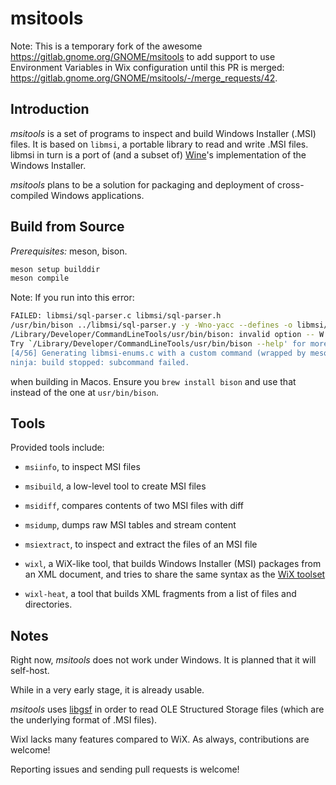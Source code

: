 # msitools

Note: This is a temporary fork of the awesome https://gitlab.gnome.org/GNOME/msitools to add support to
use Environment Variables in Wix configuration until this PR is merged: https://gitlab.gnome.org/GNOME/msitools/-/merge_requests/42.  

## Introduction

*msitools* is a set of programs to inspect and build Windows Installer
(.MSI) files.  It is based on `libmsi`, a portable library to read and
write .MSI files.  libmsi in turn is a port of (and a subset of)
[Wine](https://www.winehq.org/)'s implementation of the Windows
Installer.

*msitools* plans to be a solution for packaging and deployment of
cross-compiled Windows applications.

## Build from Source

*Prerequisites:* meson, bison. 

```bash
meson setup builddir
meson compile 
```

Note: If you run into this error:
```bash
FAILED: libmsi/sql-parser.c libmsi/sql-parser.h
/usr/bin/bison ../libmsi/sql-parser.y -y -Wno-yacc --defines -o libmsi/sql-parser.c
/Library/Developer/CommandLineTools/usr/bin/bison: invalid option -- W
Try `/Library/Developer/CommandLineTools/usr/bin/bison --help' for more information.
[4/56] Generating libmsi-enums.c with a custom command (wrapped by meson to capture output)
ninja: build stopped: subcommand failed.
```

when building in Macos. Ensure you `brew install bison` and use that instead of the one at `usr/bin/bison`. 

## Tools

Provided tools include:

- `msiinfo`, to inspect MSI files

- `msibuild`, a low-level tool to create MSI files

- `msidiff`, compares contents of two MSI files with diff

- `msidump`, dumps raw MSI tables and stream content

- `msiextract`, to inspect and extract the files of an MSI file

- `wixl`, a WiX-like tool, that builds Windows Installer (MSI)
  packages from an XML document, and tries to share the same syntax as
  the [WiX toolset](http://wixtoolset.org/)

- `wixl-heat`, a tool that builds XML fragments from a list of files
  and directories.


## Notes

Right now, *msitools* does not work under Windows.  It is planned that
it will self-host.

While in a very early stage, it is already usable.

*msitools* uses [libgsf](https://gitlab.gnome.org/GNOME/libgsf) in
order to read OLE Structured Storage files (which are the underlying
format of .MSI files).

Wixl lacks many features compared to WiX. As always, contributions
are welcome!

Reporting issues and sending pull requests is welcome!
